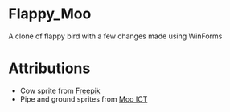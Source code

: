 # Flappy_Moo
A clone of flappy bird with a few changes made using WinForms

# Attributions

- Cow sprite from  <a href="https://www.freepik.com/free-vector/flat-design-pixel-art-character-collection_32390039.htm#query=pixel%20cow&position=1&from_view=keyword&track=ais">Freepik</a>
- Pipe and ground sprites from <a href="https://www.mooict.com/create-flappy-bird-game-in-visual-studio-using-c/">Moo ICT</a>
